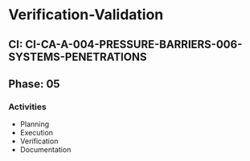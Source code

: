 # Verification-Validation

## CI: CI-CA-A-004-PRESSURE-BARRIERS-006-SYSTEMS-PENETRATIONS
## Phase: 05

### Activities
- Planning
- Execution
- Verification
- Documentation
